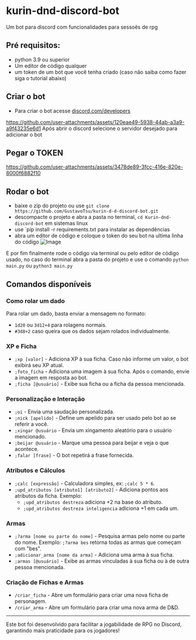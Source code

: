 # kurin-dnd-discord-bot
Um bot para discord com funcionalidades para sessoẽs de rpg
 
## Pré requisitos:
- python 3.9 ou superior
- Um editor de código qualquer
- um token de um bot que você tenha criado (caso não saiba como fazer siga o tutorial abaixo)

## Criar o bot
- Para criar o bot acesse [discord.com/developers](https://discord.com/developers)

https://github.com/user-attachments/assets/120eae49-5938-44ab-a3a9-a9f43235e6d1
Após abrir o discord selecione o servidor desejado para adicionar o bot

## Pegar o TOKEN
https://github.com/user-attachments/assets/3478de89-3fcc-416e-820e-8000f6882f10

## Rodar o bot
- baixe o zip do projeto ou use `git clone https://github.com/GustavoTsu/kurin-d-d-discord-bot.git` 
- descompacte o projeto e abra a pasta no terminal, `cd Kurin-dnd-discord-bot` em sistemas linux
- use `pip install -r requirements.txt para instalar as dependências
- abra um editor de código e coloque o token do seu bot na ultima linha do código
![Image](https://github.com/user-attachments/assets/3a477592-c91f-40a8-9c38-825d562996bd)

E por fim finalmente rode o código via terminal ou pelo editor de código usado,
no caso do terminal abra a pasta do projeto e use o comando `python main.py` ou `python3 main.py`


## Comandos disponíveis

### Como rolar um dado

Para rolar um dado, basta enviar a mensagem no formato:
- `1d20` ou `3d12+4` para rolagens normais.
- `#3d8+2` caso queira que os dados sejam rolados individualmente.

### XP e Ficha
- `;xp [valor]` - Adiciona XP à sua ficha. Caso não informe um valor, o bot exibirá seu XP atual.
- `;foto_ficha` - Adiciona uma imagem à sua ficha. Após o comando, envie a imagem em resposta ao bot.
- `;ficha [@usuário]` - Exibe sua ficha ou a ficha da pessoa mencionada.

### Personalização e Interação
- `;oi` - Envia uma saudação personalizada.
- `;nick [apelido]` - Define um apelido para ser usado pelo bot ao se referir a você.
- `;xingar @usuário` - Envia um xingamento aleatório para o usuário mencionado.
- `;beijar @usuário` - Marque uma pessoa para beijar e veja o que acontece.
- `;falar [frase]` - O bot repetirá a frase fornecida.

### Atributos e Cálculos
- `;calc [expressão]` - Calculadora simples, ex: `;calc 5 * 6`.
- `;upd_atributos [atributo1] [atributo2]` - Adiciona pontos aos atributos da ficha. Exemplo:
  - `;upd_atributos destreza` adiciona +2 na base do atributo.
  - `;upd_atributos destreza inteligencia` adiciona +1 em cada um.

### Armas
- `;?arma [nome ou parte do nome]` - Pesquisa armas pelo nome ou parte do nome. Exemplo: `;?arma bes` retorna todas as armas que começam com "bes".
- `;adicionar_arma [nome da arma]` - Adiciona uma arma à sua ficha.
- `;armas [@usuário]` - Exibe as armas vinculadas à sua ficha ou à de outra pessoa mencionada.

### Criação de Fichas e Armas
- `/criar_ficha` - Abre um formulário para criar uma nova ficha de personagem.
- `/criar_arma` - Abre um formulário para criar uma nova arma de D&D.

---

Este bot foi desenvolvido para facilitar a jogabilidade de RPG no Discord, garantindo mais praticidade para os jogadores!

